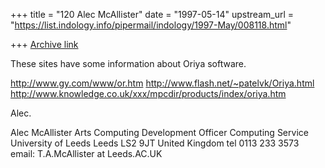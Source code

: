 +++
title = "120 Alec McAllister"
date = "1997-05-14"
upstream_url = "https://list.indology.info/pipermail/indology/1997-May/008118.html"

+++
[Archive link](https://list.indology.info/pipermail/indology/1997-May/008118.html)

These sites have some information about Oriya software.

http://www.gy.com/www/or.htm 
http://www.flash.net/~patelvk/Oriya.html
http://www.knowledge.co.uk/xxx/mpcdir/products/index/oriya.htm

Alec.

Alec McAllister
Arts Computing Development Officer
Computing Service
University of Leeds
Leeds
LS2 9JT
United Kingdom
tel 0113 233 3573
email: T.A.McAllister at Leeds.AC.UK




